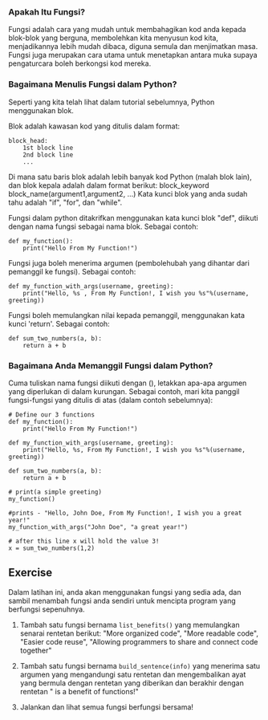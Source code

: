 ### Apakah Itu Fungsi?

Fungsi adalah cara yang mudah untuk membahagikan kod anda kepada blok-blok yang berguna, membolehkan kita menyusun kod kita, menjadikannya lebih mudah dibaca, diguna semula dan menjimatkan masa. Fungsi juga merupakan cara utama untuk menetapkan antara muka supaya pengaturcara boleh berkongsi kod mereka.

### Bagaimana Menulis Fungsi dalam Python?

Seperti yang kita telah lihat dalam tutorial sebelumnya, Python menggunakan blok.

Blok adalah kawasan kod yang ditulis dalam format:

    block_head:
        1st block line
        2nd block line
        ...

Di mana satu baris blok adalah lebih banyak kod Python (malah blok lain), dan blok kepala adalah dalam format berikut:
block_keyword block_name(argument1,argument2, ...)
Kata kunci blok yang anda sudah tahu adalah "if", "for", dan "while".

Fungsi dalam python ditakrifkan menggunakan kata kunci blok "def", diikuti dengan nama fungsi sebagai nama blok.
Sebagai contoh:

    def my_function():
        print("Hello From My Function!")


Fungsi juga boleh menerima argumen (pembolehubah yang dihantar dari pemanggil ke fungsi).
Sebagai contoh:

    def my_function_with_args(username, greeting):
        print("Hello, %s , From My Function!, I wish you %s"%(username, greeting))


Fungsi boleh memulangkan nilai kepada pemanggil, menggunakan kata kunci 'return'.
Sebagai contoh:

    def sum_two_numbers(a, b):
        return a + b

### Bagaimana Anda Memanggil Fungsi dalam Python?

Cuma tuliskan nama fungsi diikuti dengan (), letakkan apa-apa argumen yang diperlukan di dalam kurungan.
Sebagai contoh, mari kita panggil fungsi-fungsi yang ditulis di atas (dalam contoh sebelumnya):

    # Define our 3 functions
    def my_function():
        print("Hello From My Function!")

    def my_function_with_args(username, greeting):
        print("Hello, %s, From My Function!, I wish you %s"%(username, greeting))

    def sum_two_numbers(a, b):
        return a + b

    # print(a simple greeting)
    my_function()

    #prints - "Hello, John Doe, From My Function!, I wish you a great year!"
    my_function_with_args("John Doe", "a great year!")

    # after this line x will hold the value 3!
    x = sum_two_numbers(1,2)  


Exercise
--------

Dalam latihan ini, anda akan menggunakan fungsi yang sedia ada, dan sambil menambah fungsi anda sendiri untuk mencipta program yang berfungsi sepenuhnya.

1. Tambah satu fungsi bernama `list_benefits()` yang memulangkan senarai rentetan berikut: "More organized code", "More readable code", "Easier code reuse", "Allowing programmers to share and connect code together"

2. Tambah satu fungsi bernama `build_sentence(info)` yang menerima satu argumen yang mengandungi satu rentetan dan mengembalikan ayat yang bermula dengan rentetan yang diberikan dan berakhir dengan rentetan " is a benefit of functions!"

3. Jalankan dan lihat semua fungsi berfungsi bersama!